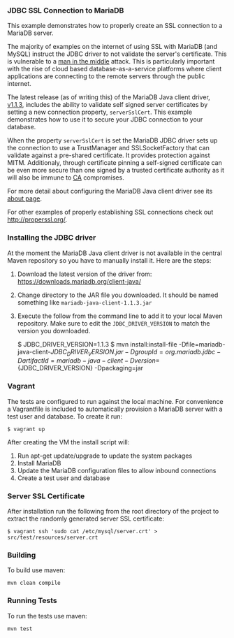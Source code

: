 ### JDBC SSL Connection to MariaDB
This example demonstrates how to properly create an SSL connection to a MariaDB server. 

The majority of examples on the internet of using SSL with MariaDB (and MySQL) instruct the JDBC driver to not validate the server's certificate. This is vulnerable to a [man in the middle](MITM) attack. This is particularly important with the rise of cloud based database-as-a-service platforms where client applications are connecting to the remote servers through the public internet.

The latest release (as of writing this) of the MariaDB Java client driver, [v1.1.3][MariaDB-Java-Client-v1.1.3],  includes the ability to validate self signed server certificates by setting a new connection property, `serverSslCert`. This example demonstrates how to use it to secure your JDBC connection to your database.

When the property `serverSslCert` is set the MariaDB JDBC driver sets up the connection to use a TrustManager and SSLSocketFactory that can validate against a pre-shared certificate. It provides protection against MITM. Additionaly, through certificate pinning a self-signed certificate can be even more secure than one signed by a trusted certificate authority as it will also be immune to [CA] compromises.

For more detail about configuring the MariaDB Java client driver see its [about page][MariaDB-Java-Client-Notes].

For other examples of properly establishing SSL connections check out http://properssl.org/.

### Installing the JDBC driver
At the moment the MariaDB Java client driver is not available in the central Maven repository so you have to manually install it. Here are the steps:

1. Download the latest version of the driver from: https://downloads.mariadb.org/client-java/
2. Change directory to the JAR file you downloaded. It should be named something like `mariadb-java-client-1.1.3.jar`
3. Execute the follow from the command line to add it to your local Maven repository. Make sure to edit the `JDBC_DRIVER_VERSION` to match the version you downloaded.

    $ JDBC_DRIVER_VERSION=1.1.3
    $ mvn install:install-file -Dfile=mariadb-java-client-${JDBC_DRIVER_VERSION}.jar -DgroupId=org.mariadb.jdbc -DartifactId=mariadb-java-client -Dversion=${JDBC_DRIVER_VERSION} -Dpackaging=jar

### Vagrant
The tests are configured to run against the local machine. For convenience a Vagrantfile is included to automatically provision a MariaDB server with a test user and database. To create it run:

    $ vagrant up

After creating the VM the install script will:

1. Run apt-get update/upgrade to update the system packages
2. Install MariaDB
3. Update the MariaDB configuration files to allow inbound connections
4. Create a test user and database

### Server SSL Certificate
After installation run the following from the root directory of the project to extract the randomly generated server SSL certificate:

    $ vagrant ssh 'sudo cat /etc/mysql/server.crt' > src/test/resources/server.crt

### Building
To build use maven:

    mvn clean compile

### Running Tests
To run the tests use maven:

    mvn test

[MITM]: http://en.wikipedia.org/wiki/Man-in-the-middle_attack
[MariaDB-Java-Client-v1.1.3]: https://kb.askmonty.org/en/mariadb-java-client-113-release-notes/
[CA]: http://en.wikipedia.org/wiki/Certificate_authority
[MariaDB-Java-Client-Notes]: https://kb.askmonty.org/en/about-the-mariadb-java-client/
